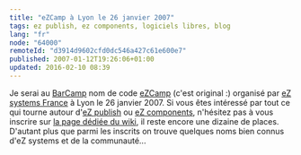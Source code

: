 ```yaml
---
title: "eZCamp à Lyon le 26 janvier 2007"
tags: ez publish, ez components, logiciels libres, blog
lang: "fr"
node: "64000"
remoteId: "d3914d9602cfd0dc546a427c61e600e7"
published: 2007-01-12T19:26:06+01:00
updated: 2016-02-10 08:39
---
```

 
Je serai au [BarCamp](http://fr.wikipedia.org/wiki/BarCamp) nom de code
[eZCamp](http://barcamp.org/EzCampLyon) (c'est original :) organisé par [eZ
systems France](http://ez.no/fr) à Lyon le 26 janvier 2007.
Si vous êtes intéressé par tout ce qui tourne autour d'[eZ
publish](http://ez.no/ezpublish) ou [eZ components](http://ez.no/ezcomponents),
n'hésitez pas à vous inscrire sur [la page dédiée du
wiki](http://barcamp.org/EzCampLyon), il reste encore une dizaine de places.
D'autant plus que parmi les inscrits on trouve quelques noms bien connus d'eZ
systems et de la communauté...
